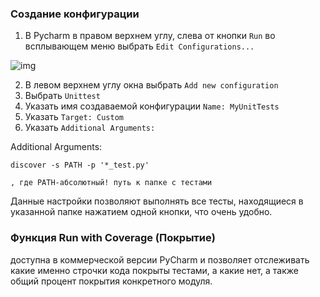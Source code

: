 ### Создание конфигурации
1. В Pycharm в правом верхнем углу, слева от кнопки ```Run``` во всплывающем меню выбрать ```Edit Configurations...```

![img](/images/img2.png)

2. В левом верхнем углу окна выбрать ```Add new configuration```
3. Выбрать ```Unittest```
4. Указать имя создаваемой конфигурации ```Name: MyUnitTests```
5. Указать ```Target: Custom```
6. Указать ```Additional Arguments:```

Additional Arguments:

```discover -s PATH -p '*_test.py'```

```, где PATH-абсолютный! путь к папке с тестами```

Данные настройки позволяют выполнять все тесты, находящиеся в указанной папке нажатием одной кнопки, что очень удобно.

### Функция Run with Coverage (Покрытие)
доступна в коммерческой версии PyCharm и позволяет отслеживать какие именно строчки кода покрыты тестами, а какие нет,
а также общий процент покрытия конкретного модуля.
